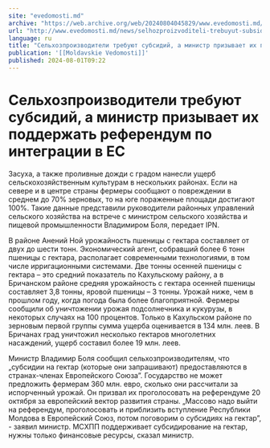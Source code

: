 ```yaml
---
site: "evedomosti.md"
archive: "https://web.archive.org/web/20240804045829/www.evedomosti.md/news/selhozproizvoditeli-trebuyut-subsidij-ministr-prizyvaet-ih-p"
url: "http://www.evedomosti.md/news/selhozproizvoditeli-trebuyut-subsidij-ministr-prizyvaet-ih-p"
language: ru
title: "Сельхозпроизводители требуют субсидий, а министр призывает их поддержать референдум по интеграции в ЕС"
publication: '[[Moldavskie Vedomosti]]'
published: 2024-08-01T09:22
---
```


# Сельхозпроизводители требуют субсидий, а министр призывает их поддержать референдум по интеграции в ЕС

Засуха, а также проливные дожди с градом нанесли ущерб сельскохозяйственным культурам в нескольких районах. Если на севере и в центре страны фермеры сообщают о повреждении в среднем до 70% зерновых, то на юге пораженные площади достигают 100%. Такие данные представили руководители районных управлений сельского хозяйства на встрече с министром сельского хозяйства и пищевой промышленности Владимиром Боля, передает IPN.

В районе Анений Ной урожайность пшеницы с гектара составляет от двух до шести тонн. Экономический агент, собравший более 6 тонн пшеницы с гектара, располагает современными технологиями, в том числе ирригационными системами. Две тонны осенней пшеницы с гектара – это средний показатель по Кахульскому району, а в Бричанском районе средняя урожайность с гектара осенней пшеницы составляет 3,8 тонны, яровой пшеницы – 3 тонны. Урожай ниже, чем в прошлом году, когда погода была более благоприятной. Фермеры сообщили об уничтожении урожая подсолнечника и кукурузы, в некоторых случаях на 100 процентов. Только в Кахульском районе по зерновым первой группы сумма ущерба оценивается в 134 млн. леев. В Бричанах град уничтожил несколько гектаров многолетних насаждений, ущерб составил более 19 млн. леев.

Министр Владимир Боля сообщил сельхозпроизводителям, что „субсидии на гектар (которые они запрашивают) предоставляются в странах-членах Европейского Союза”. Государство не может предложить фермерам 360 млн. евро, сколько они рассчитали за испорченный урожай. Он призвал их проголосовать на референдуме 20 октября за европейский вектор развития страны. „Массово надо выйти на референдум, проголосовать и приблизить вступление Республики Молдова в Европейский Союз, потом поговорим о субсидиях на гектар”, - заявил министр. МСХПП поддерживает субсидирование на гектар, нужны только финансовые ресурсы, сказал министр.
